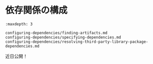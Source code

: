 # 依存関係の構成

```{toctree}
:maxdepth: 3

configuring-dependencies/finding-artifacts.md
configuring-dependencies/specifying-dependencies.md
configuring-dependencies/resolving-third-party-library-package-dependencies.md
```

近日公開！